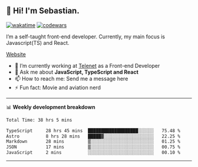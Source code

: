 ## 👋 Hi! I'm Sebastian.

[![wakatime](https://wakatime.com/badge/user/df0036c6-328a-4a39-be9b-e49417ed22a1.svg)](https://wakatime.com/@df0036c6-328a-4a39-be9b-e49417ed22a1)
[![codewars](https://www.codewars.com/users/sebavuye/badges/small)](https://www.codewars.com/users/sebavuye)

I’m a self-taught front-end developer. Currently, my main focus is Javascript(TS) and React.

[Website](https://sebastianvuye.be)

- 🔭 I’m currently working at [Telenet](https://telenet.be/) as a Front-end Developer
- 💬 Ask me about **JavaScript, TypeScript and React**
- 📫 How to reach me: Send me a message here
- ⚡ Fun fact: Movie and aviation nerd

-------

📊 **Weekly development breakdown**

<!--START_SECTION:waka-->

```txt
Total Time: 38 hrs 5 mins

TypeScript     28 hrs 45 mins  ███████████████████░░░░░░   75.48 %
Astro          8 hrs 28 mins   █████▓░░░░░░░░░░░░░░░░░░░   22.25 %
Markdown       28 mins         ▒░░░░░░░░░░░░░░░░░░░░░░░░   01.25 %
JSON           17 mins         ▒░░░░░░░░░░░░░░░░░░░░░░░░   00.75 %
JavaScript     2 mins          ░░░░░░░░░░░░░░░░░░░░░░░░░   00.10 %
```

<!--END_SECTION:waka-->
-------
